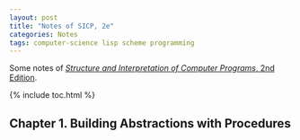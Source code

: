```yaml
---
layout: post
title: "Notes of SICP, 2e"
categories: Notes
tags: computer-science lisp scheme programming
---
```


Some notes of [*Structure and Interpretation of Computer Programs*, 2nd Edition](https://mitpress.mit.edu/sites/default/files/sicp/full-text/book/book.html).

{% include toc.html %}

## Chapter 1. Building Abstractions with Procedures

